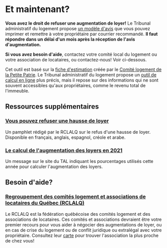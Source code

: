 # Et maintenant?

**Vous avez le droit de refuser une augmentation de loyer!** Le Tribunal administratif du logement propose [un modèle d'avis](https://www.tal.gouv.qc.ca/sites/default/files/notices/TAL_810_E.pdf) que vous pouvez imprimer et remettre à votre propriétaire par courrier recommandé. **Il faut répondre dans un délai d'un mois après la réception de l'avis d'augmentation.**

**Si vous avez besoin d'aide**, contactez votre comité local du logement ou votre association de locataires, ou contactez-nous! Voir ci-dessous.

Cet outil est basé sur la [fiche d'estimation](https://comitelogementpetitepatrie.org/wp-content/uploads/2021/02/hausse2021.pdf) créée par le [Comité logement de la Petite Patrie](https://comitelogementpetitepatrie.org/). Le Tribunal administratif du logement propose un [outil de calcul en ligne](https://www.tal.gouv.qc.ca/fr/calcul-pour-la-fixation-de-loyer/outil-de-calcul) plus précis, mais il repose sur des informations qui ne sont souvent accessibles qu'aux propriétaires, comme le revenu total de l'immeuble.


## Ressources supplémentaires

### [Vous pouvez refuser une hausse de loyer](https://rclalq.qc.ca/outils/hausse-de-loyer)

Un pamphlet rédigé par le RCLALQ sur le refus d'une hausse de loyer. Disponible en français, anglais, espagnol, créole et arabe.

### [Le calcul de l'augmentation des loyers en 2021](https://www.tal.gouv.qc.ca/fr/actualites/le-calcul-de-l-augmentation-des-loyers-en-2021)

Un message sur le site du TAL indiquant les pourcentages utilisés cette année pour calculer l'augmentation des loyers.


## Besoin d'aide?

### [Regroupement des comités logement et associations de locataires du Québec (RCLALQ)](https://rclalq.qc.ca/)

Le RCLALQ est la fédération québécoise des comités logement et des associations de locataires. Ces comités et associations devraient être votre premier recours pour vous aider à négocier des augmentations de loyer, ou en cas de crise du logement ou de conflit juridique ou extralégal avec votre propriétaire. Consultez leur [carte](https://rclalq.qc.ca/comites-logement/) pour trouver l'association la plus proche de chez vous!

